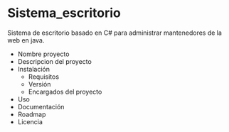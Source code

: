 # Sistema_escritorio
Sistema de escritorio basado en C# para administrar mantenedores de la web en java.

- Nombre proyecto
- Descripcion del proyecto
- Instalación
	- Requisitos
	- Versión
	- Encargados del proyecto
- Uso
- Documentación
- Roadmap
- Licencia
